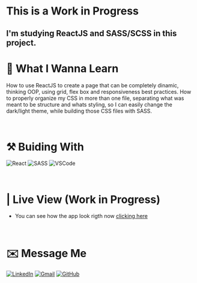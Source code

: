 # This is a Work in Progress
## I'm studying ReactJS and SASS/SCSS in this project.

# 📖 What I Wanna Learn
How to use ReactJS to create a page that can be completely dinamic, thinking OOP, using grid, flex box and responsiveness best practices. How to properly organize my CSS in more than one file, separating what was meant to be structure and whats styling, so I can easily change the dark/light theme, while building those CSS files with SASS.

<br>

# ⚒️ Buiding With
 <img src="https://img.shields.io/badge/React-20232A?style=for-the-badge&logo=react&logoColor=61DAFB" alt="React"> ![SASS](https://img.shields.io/badge/SASS-hotpink.svg?style=for-the-badge&logo=SASS&logoColor=white) <img src="https://img.shields.io/badge/Visual_Studio_Code-0078D4?style=for-the-badge&logo=visual%20studio%20code&logoColor=white" alt="VSCode">

<br>

 # | Live View (Work in Progress)
- You can see how the app look rigth now [clicking here](social-dashboard-app.netlify.app)
 
<br>

# ✉️ Message Me
[![LinkedIn](https://img.shields.io/badge/LinkedIn-0077B5?style=for-the-badge&logo=linkedin&logoColor=white)](https://www.linkedin.com/in/guilherme-ferreira-6841b023/) [![Gmail](https://img.shields.io/badge/Gmail-D14836?style=for-the-badge&logo=gmail&logoColor=white)](mailto:guilhermerera@gmail.com) [![GitHub](https://img.shields.io/github/followers/guilhermerera.svg?style=social&label=Follow&maxAge=2592000)](https://github.com/guilhermerera)
